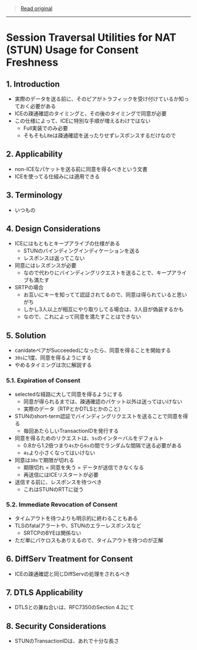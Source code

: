 > [Read original](../md/rfc7675.md)

---

# Session Traversal Utilities for NAT (STUN) Usage for Consent Freshness

## 1. Introduction

- 実際のデータを送る前に、そのピアがトラフィックを受け付けているか知っておく必要がある
- ICEの疎通確認のタイミングと、その後のタイミングで同意が必要
- この仕様によって、ICEに特別な手順が増えるわけではない
  - Full実装でのみ必要
  - そもそもLiteは疎通確認を送ったりせずレスポンスするだけなので

## 2. Applicability

- non-ICEなパケットを送る前に同意を得るべきという文書
- ICEを使ってる仕組みには適用できる

## 3. Terminology

- いつもの

## 4. Design Considerations

- ICEにはもともとキープアライブの仕様がある
  - STUNのバインディングインディケーションを送る
  - レスポンスは返ってこない
- 同意にはレスポンスが必要
  - なので代わりにバインディングリクエストを送ることで、キープアライブも満たす
- SRTPの場合
  - お互いにキーを知ってて認証されてるので、同意は得られていると思いがち
  - しかし3人以上が相互にやり取りしてる場合は、3人目が偽装するかも
  - なので、これによって同意を満たすことはできない

## 5. Solution

- canidateペアがSucceededになったら、同意を得ることを開始する
- `30s`に1度、同意を得るようにする
- やめるタイミングは次に解説する

### 5.1. Expiration of Consent

- selectedな経路に大して同意を得るようにする
  - 同意が得られるまでは、疎通確認のパケット以外は送ってはいけない
  - 実際のデータ（RTPとかDTLSとかのこと）
- STUNのshort-term認証でバインディングリクエストを送ることで同意を得る
  - 毎回あたらしいTransactionIDを発行する
- 同意を得るためのリクエストは、`5s`のインターバルをデフォルト
  - 0.8から1.2倍つまり`4s`から`6s`の間でランダムな間隔で送る必要がある
  - `4s`より小さくなってはいけない
- 同意は`30s`で期限が切れる
  - 期限切れ = 同意を失う = データが送信できなくなる
  - 再送信にはICEリスタートが必要
- 送信する前に、レスポンスを待つべき
  - これはSTUNのRTTに従う

### 5.2. Immediate Revocation of Consent

- タイムアウトを待つよりも明示的に終わることもある
- TLSのfatalアラートや、STUNのエラーレスポンスなど
  - SRTCPのBYEは関係ない
- ただ単にパケロスもありえるので、タイムアウトを待つのが正解

## 6. DiffServ Treatment for Consent

- ICEの疎通確認と同じDiffServの処理をされるべき

## 7. DTLS Applicability

- DTLSとの兼ね合いは、RFC7350のSection 4.2にて

## 8. Security Considerations

- STUNのTransactionIDは、あれで十分な長さ
